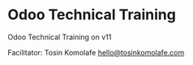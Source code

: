 # Odoo Technical Training


Odoo Technical Training on v11

Facilitator: Tosin Komolafe <hello@tosinkomolafe.com>